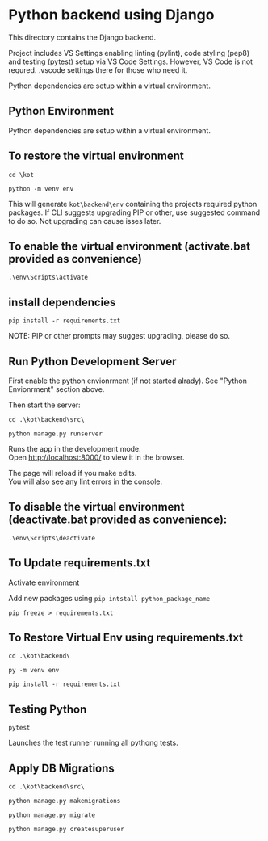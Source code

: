 # Python backend using Django

This directory contains the Django backend.

Project includes VS Settings enabling linting (pylint), code styling (pep8) and testing (pytest) setup via VS Code Settings. However, VS Code is not requred. .vscode settings there for those who need it.

Python dependencies are setup within a virtual environment.

## Python Environment

Python dependencies are setup within a virtual environment.

## To restore the virtual environment

`cd \kot`

`python -m venv env`

This will generate `kot\backend\env` containing the projects required python packages. If CLI suggests upgrading PIP or other, use suggested command to do so. Not upgrading can cause isses later.

## To enable the virtual environment (activate.bat provided as convenience)

`.\env\Scripts\activate`

## install dependencies

`pip install -r requirements.txt`

NOTE: PIP or other prompts may suggest upgrading, please do so.

## Run Python Development Server

First enable the python envionrment (if not started alrady). See "Python Envionrment" section above.

Then start the server:

`cd .\kot\backend\src\`

`python manage.py runserver`

Runs the app in the development mode.<br />
Open [http://localhost:8000/](http://localhost:8000/) to view it in the browser.

The page will reload if you make edits.<br />
You will also see any lint errors in the console.

## To disable the virtual environment (deactivate.bat provided as convenience):

`.\env\Scripts\deactivate`

## To Update requirements.txt

Activate environment

Add new packages using `pip intstall python_package_name`

`pip freeze > requirements.txt`

## To Restore Virtual Env using requirements.txt

`cd .\kot\backend\`

`py -m venv env`

`pip install -r requirements.txt`

## Testing Python

`pytest`

Launches the test runner running all pythong tests.

## Apply DB Migrations

`cd .\kot\backend\src\`

`python manage.py makemigrations`

`python manage.py migrate`

`python manage.py createsuperuser`
